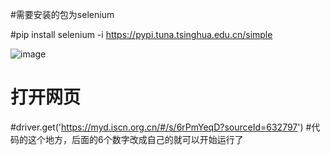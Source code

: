 #需要安装的包为selenium

#pip install selenium -i https://pypi.tuna.tsinghua.edu.cn/simple 



![image](https://github.com/user-attachments/assets/63c62c1d-67ed-4855-b84e-19ef195d47be)

# 打开网页
#driver.get('https://myd.iscn.org.cn/#/s/6rPmYeqD?sourceId=632797') #代码的这个地方，后面的6个数字改成自己的就可以开始运行了
